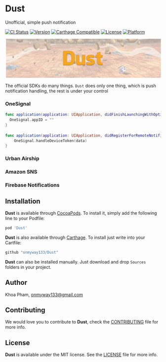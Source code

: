 # Dust
Unofficial, simple push notification

[![CI Status](http://img.shields.io/travis/onmyway133/Dust.svg?style=flat)](https://travis-ci.org/onmyway133/Dust)
[![Version](https://img.shields.io/cocoapods/v/Dust.svg?style=flat)](http://cocoadocs.org/docsets/Dust)
[![Carthage Compatible](https://img.shields.io/badge/Carthage-compatible-4BC51D.svg?style=flat)](https://github.com/Carthage/Carthage)
[![License](https://img.shields.io/cocoapods/l/Dust.svg?style=flat)](http://cocoadocs.org/docsets/Dust)
[![Platform](https://img.shields.io/cocoapods/p/Dust.svg?style=flat)](http://cocoadocs.org/docsets/Dust)

![](Screenshots/Banner.png)

The official SDKs do many things. `Dust` does only one thing, which is push notification handling, the rest is under your control

### OneSignal

```swift
func application(application: UIApplication, didFinishLaunchingWithOptions launchOptions: [NSObject : AnyObject]?) -> Bool {
  OneSignal.appID = ""
}

func application(application: UIApplication, didRegisterForRemoteNotificationsWithDeviceToken deviceToken: NSData) {
    OneSignal.handleDeviceToken(data)
}
```

### Urban Airship
### Amazon SNS
### Firebase Notifications

## Installation

**Dust** is available through [CocoaPods](http://cocoapods.org). To install
it, simply add the following line to your Podfile:

```ruby
pod 'Dust'
```

**Dust** is also available through [Carthage](https://github.com/Carthage/Carthage).
To install just write into your Cartfile:

```ruby
github "onmyway133/Dust"
```

**Dust** can also be installed manually. Just download and drop `Sources` folders in your project.

## Author

Khoa Pham, onmyway133@gmail.com

## Contributing

We would love you to contribute to **Dust**, check the [CONTRIBUTING](https://github.com/onmyway133/Dust/blob/master/CONTRIBUTING.md) file for more info.

## License

**Dust** is available under the MIT license. See the [LICENSE](https://github.com/onmyway133/Dust/blob/master/LICENSE.md) file for more info.
